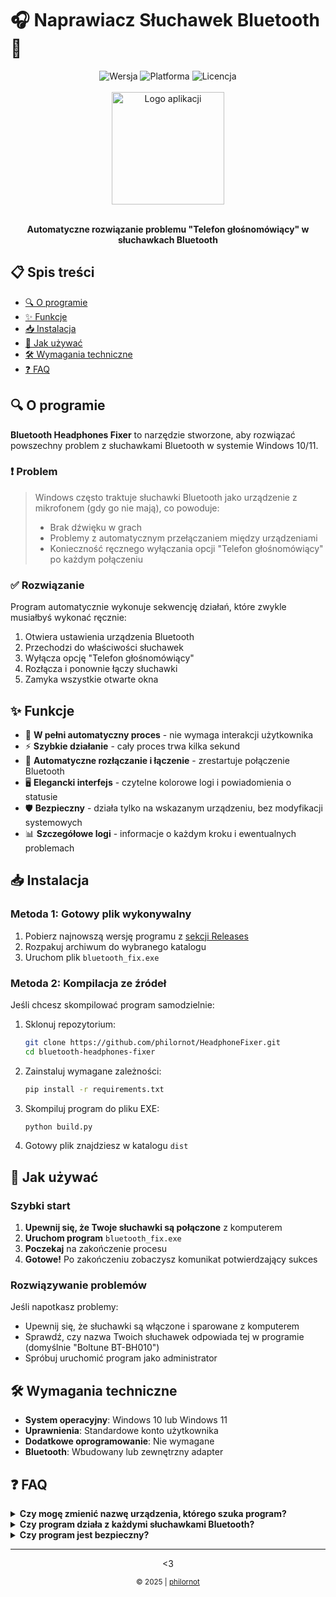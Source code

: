 # 🎧 Naprawiacz Słuchawek Bluetooth 🔧

<div align="center">
  <img src="https://img.shields.io/badge/Wersja-1.0-blue.svg" alt="Wersja" />
  <img src="https://img.shields.io/badge/Platforma-Windows%2010%2F11-brightgreen.svg" alt="Platforma" />
  <img src="https://img.shields.io/badge/Licencja-MIT-orange.svg" alt="Licencja" />
  <br><br>
  <img width="180" src="bluetooth_fix.ico" alt="Logo aplikacji" />
  <br><br>
  <p><strong>Automatyczne rozwiązanie problemu "Telefon głośnomówiący" w słuchawkach Bluetooth</strong></p>
</div>

## 📋 Spis treści

- [🔍 O programie](#-o-programie)
- [✨ Funkcje](#-funkcje)
- [📥 Instalacja](#-instalacja)
- [🚀 Jak używać](#-jak-używać)
- [🛠️ Wymagania techniczne](#️-wymagania-techniczne)
- [❓ FAQ](#-faq)

## 🔍 O programie

**Bluetooth Headphones Fixer** to narzędzie stworzone, aby rozwiązać powszechny problem z słuchawkami Bluetooth w systemie Windows 10/11. 

### ❗ Problem

> Windows często traktuje słuchawki Bluetooth jako urządzenie z mikrofonem (gdy go nie mają), co powoduje:
> - Brak dźwięku w grach
> - Problemy z automatycznym przełączaniem między urządzeniami
> - Konieczność ręcznego wyłączania opcji "Telefon głośnomówiący" po każdym połączeniu

### ✅ Rozwiązanie

Program automatycznie wykonuje sekwencję działań, które zwykle musiałbyś wykonać ręcznie:

1. Otwiera ustawienia urządzenia Bluetooth
2. Przechodzi do właściwości słuchawek
3. Wyłącza opcję "Telefon głośnomówiący"
4. Rozłącza i ponownie łączy słuchawki
5. Zamyka wszystkie otwarte okna

## ✨ Funkcje

- 🤖 **W pełni automatyczny proces** - nie wymaga interakcji użytkownika
- ⚡ **Szybkie działanie** - cały proces trwa kilka sekund
- 🔄 **Automatyczne rozłączanie i łączenie** - zrestartuje połączenie Bluetooth
- 🖥️ **Elegancki interfejs** - czytelne kolorowe logi i powiadomienia o statusie
- 🛡️ **Bezpieczny** - działa tylko na wskazanym urządzeniu, bez modyfikacji systemowych
- 📊 **Szczegółowe logi** - informacje o każdym kroku i ewentualnych problemach

## 📥 Instalacja

### Metoda 1: Gotowy plik wykonywalny

1. Pobierz najnowszą wersję programu z [sekcji Releases](https://github.com/philornot/HeadphoneFixer/releases/latest)
2. Rozpakuj archiwum do wybranego katalogu
3. Uruchom plik `bluetooth_fix.exe`

### Metoda 2: Kompilacja ze źródeł

Jeśli chcesz skompilować program samodzielnie:

1. Sklonuj repozytorium:
   ```bash
   git clone https://github.com/philornot/HeadphoneFixer.git
   cd bluetooth-headphones-fixer
   ```

2. Zainstaluj wymagane zależności:
   ```bash
   pip install -r requirements.txt
   ```

3. Skompiluj program do pliku EXE:
   ```bash
   python build.py
   ```

4. Gotowy plik znajdziesz w katalogu `dist`

## 🚀 Jak używać

### Szybki start

1. **Upewnij się, że Twoje słuchawki są połączone** z komputerem
2. **Uruchom program** `bluetooth_fix.exe`
3. **Poczekaj** na zakończenie procesu
4. **Gotowe!** Po zakończeniu zobaczysz komunikat potwierdzający sukces

### Rozwiązywanie problemów

Jeśli napotkasz problemy:

- Upewnij się, że słuchawki są włączone i sparowane z komputerem
- Sprawdź, czy nazwa Twoich słuchawek odpowiada tej w programie (domyślnie "Boltune BT-BH010")
- Spróbuj uruchomić program jako administrator

## 🛠️ Wymagania techniczne

- **System operacyjny**: Windows 10 lub Windows 11
- **Uprawnienia**: Standardowe konto użytkownika
- **Dodatkowe oprogramowanie**: Nie wymagane
- **Bluetooth**: Wbudowany lub zewnętrzny adapter

## ❓ FAQ

<details>
  <summary><b>Czy mogę zmienić nazwę urządzenia, którego szuka program?</b></summary>
  
  Tak, możesz edytować plik `main.py` i zmienić wartość zmiennej `headphones_name` na nazwę Twoich słuchawek. Następnie musisz ponownie skompilować program używając `build.py`.
</details>

<details>
  <summary><b>Czy program działa z każdymi słuchawkami Bluetooth?</b></summary>
  
  Program powinien działać z większością słuchawek Bluetooth, które Windows nieprawidłowo rozpoznaje jako urządzenia z mikrofonem. Jeśli Twoje słuchawki faktycznie mają mikrofon, wyłączenie opcji "Telefon głośnomówiący" może zablokować jego funkcjonalność.
</details>

<details>
  <summary><b>Czy program jest bezpieczny?</b></summary>
  
  Tak, program wykonuje tylko standardowe operacje interfejsu użytkownika, które mógłbyś wykonać ręcznie. Nie modyfikuje rejestru Windows ani innych krytycznych ustawień systemowych.
</details>

---

<div align="center">
<p><3</p>
  <sub>© 2025 | <a href="https://github.com/philornot">philornot</a></sub>
</div>